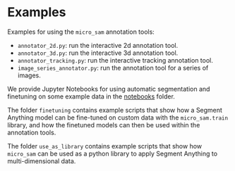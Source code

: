 # Examples

Examples for using the `micro_sam` annotation tools:
- `annotator_2d.py`: run the interactive 2d annotation tool.
- `annotator_3d.py`: run the interactive 3d annotation tool.
- `annotator_tracking.py`: run the interactive tracking annotation tool.
- `image_series_annotator.py`: run the annotation tool for a series of images.

We provide Jupyter Notebooks for using automatic segmentation and finetuning on some example data in the [notebooks](../notebooks/) folder.

The folder `finetuning` contains example scripts that show how a Segment Anything model can be fine-tuned
on custom data with the `micro_sam.train` library, and how the finetuned models can then be used within the annotation tools.

The folder `use_as_library` contains example scripts that show how `micro_sam` can be used as a python
library to apply Segment Anything to multi-dimensional data.
